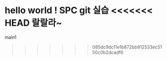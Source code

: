 hello world !
SPC git 실습
<<<<<<< HEAD
랄랄라~
=======
main1
>>>>>>> 085dc9dc11e1b872bb912533ec5150c0b2dcadf6
